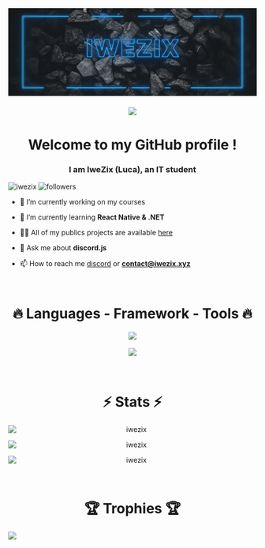 <!-- Banner -->
<div align="center">
    <img align="center" style="display: block; margin: 0 auto" src="images/banner.gif">
</div>

<h3 align="center">
    <img src="https://readme-typing-svg.herokuapp.com/?font=Righteous&size=35&center=true&vCenter=true&width=500&height=70&duration=4000&lines=Bonjour+👋;Hello+👋;おはよう+👋;Kaliméra+👋;" />
</h3>

<h1 align="center">Welcome to my GitHub profile !</h1>
<h3 align="center">I am IweZix (Luca), an IT student</h3>

<!-- Profile views -->
<p align="left"> 
    <img src="https://komarev.com/ghpvc/?username=iwezix&label=Profile%20views&color=0e75b6&style=flat" alt="iwezix" /> 
    <img src="https://img.shields.io/github/followers/IweZix" alt="followers" />
</p>

- 🔭 I’m currently working on my courses

- 🌱 I’m currently learning **React Native & .NET**

- 👨‍💻 All of my publics projects are available [here](https://github.com/IweZix)

- 💬 Ask me about **discord.js**

- 📫 How to reach me [discord](https://discord.gg/68sTKh3UYV) or **contact@iwezix.xyz**

<!-- Social media -->
<!-- <h3 textalign="left">Connect with me:</h3>
<p textalign="left">
    <a href="https://codepen.io/iwezix" target="blank">
        <img align="center" src="https://raw.githubusercontent.com/rahuldkjain/github-profile-readme-generator/master/src/images/icons/Social/codepen.svg" alt="iwezix" height="30" width="40" />
    </a>
    <a href="https://stackoverflow.com/users/18544348/lucancl" target="blank">
        <img align="center" src="https://raw.githubusercontent.com/rahuldkjain/github-profile-readme-generator/master/src/images/icons/Social/stack-overflow.svg" alt="lucancl" height="30" width="40" />
    </a>
    <a href="https://instagram.com/luca_ncl" target="blank">
        <img align="center" src="https://raw.githubusercontent.com/rahuldkjain/github-profile-readme-generator/master/src/images/icons/Social/instagram.svg" alt="luca_ncl" height="30" width="40" />
    </a>
    <a href="https://www.youtube.com/c/youtube.com/iwezix" target="blank">
        <img align="center" src="https://raw.githubusercontent.com/rahuldkjain/github-profile-readme-generator/master/src/images/icons/Social/youtube.svg" alt="youtube.com/iwezix" height="30" width="40" />
    </a>
    <a href="https://discord.gg/68sTKh3UYV" target="blank">
        <img align="center" src="https://raw.githubusercontent.com/rahuldkjain/github-profile-readme-generator/master/src/images/icons/Social/discord.svg" alt="68sTKh3UYV" height="30" width="40" />
    </a>
</p> -->

<br>

<!-- Languages and Tools -->
<h1 align="center">🔥 Languages - Framework - Tools 🔥</h1>
<!-- Languages -->
<p align="center">
  <a href="https://skillicons.dev">
    <img src="https://skillicons.dev/icons?i=java,js,ts,html,css,c,cs,postgres,mongo" />
  </a>
</p>
<!-- Tools -->
<p align="center">
  <a href="https://skillicons.dev">
    <img src="https://skillicons.dev/icons?i=git,github,gitlab,bash,docker,ansible,nodejs,vue,react,next,nest,spring,dotnet" />
  </a>
</p>

<br>

<!-- GitHub Stats -->
<h1 align="center">⚡️ Stats ⚡️</h1>
<div align="center">
    <p>
        <img style="display: block; margin: 0 auto;" src="https://github-readme-stats.vercel.app/api/top-langs/?username=iwezix&layout=compact&theme=tokyonight&bg_color=0A0A0A" alt="iwezix" />
    </p>
    <p>
        <img style="display: block; margin: 0 auto" src="https://github-readme-stats.vercel.app/api?username=IweZix&layout=compact&theme=tokyonight&bg_color=0A0A0A" alt="iwezix" />
    </p>
    <p>
        <img style="display: block; margin: 0 auto" src="https://github-readme-streak-stats.herokuapp.com/?user=IweZix&&layout=compact&theme=tokyonight&bg_color=0A0A0A" alt="iwezix" />
    </p>
</div>

<br>

<h1 align="center">🏆 Trophies 🏆</h1>

![](https://github-profile-trophy.vercel.app/?username=IweZix&theme=discord&no-frame=false&no-bg=true&margin-w=4)
